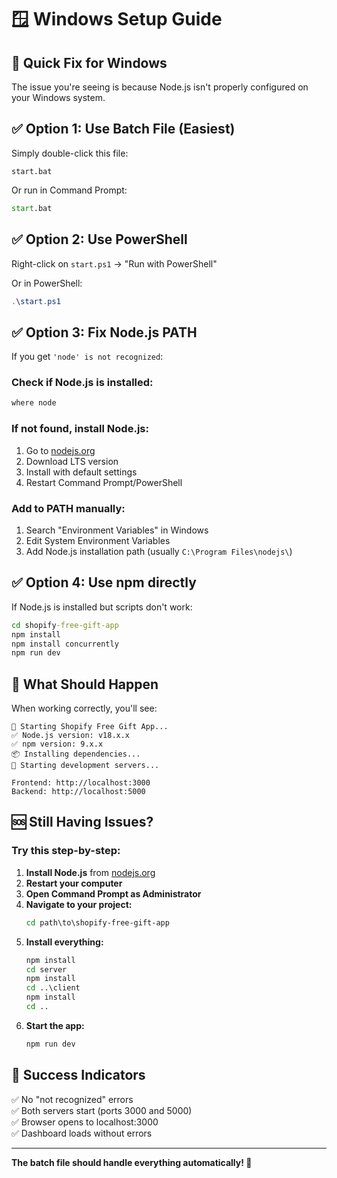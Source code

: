 # 🪟 Windows Setup Guide

## 🚨 Quick Fix for Windows

The issue you're seeing is because Node.js isn't properly configured on your Windows system.

## ✅ **Option 1: Use Batch File (Easiest)**

Simply double-click this file:
```
start.bat
```

Or run in Command Prompt:
```cmd
start.bat
```

## ✅ **Option 2: Use PowerShell**

Right-click on `start.ps1` → "Run with PowerShell"

Or in PowerShell:
```powershell
.\start.ps1
```

## ✅ **Option 3: Fix Node.js PATH**

If you get `'node' is not recognized`:

### Check if Node.js is installed:
```cmd
where node
```

### If not found, install Node.js:
1. Go to [nodejs.org](https://nodejs.org)
2. Download LTS version
3. Install with default settings
4. Restart Command Prompt/PowerShell

### Add to PATH manually:
1. Search "Environment Variables" in Windows
2. Edit System Environment Variables
3. Add Node.js installation path (usually `C:\Program Files\nodejs\`)

## ✅ **Option 4: Use npm directly**

If Node.js is installed but scripts don't work:

```cmd
cd shopify-free-gift-app
npm install
npm install concurrently
npm run dev
```

## 🎯 **What Should Happen**

When working correctly, you'll see:
```
🎁 Starting Shopify Free Gift App...
✅ Node.js version: v18.x.x
✅ npm version: 9.x.x
📦 Installing dependencies...
🚀 Starting development servers...

Frontend: http://localhost:3000
Backend: http://localhost:5000
```

## 🆘 **Still Having Issues?**

### Try this step-by-step:

1. **Install Node.js** from [nodejs.org](https://nodejs.org)
2. **Restart your computer**
3. **Open Command Prompt as Administrator**
4. **Navigate to your project:**
   ```cmd
   cd path\to\shopify-free-gift-app
   ```
5. **Install everything:**
   ```cmd
   npm install
   cd server
   npm install
   cd ..\client
   npm install
   cd ..
   ```
6. **Start the app:**
   ```cmd
   npm run dev
   ```

## 🎉 **Success Indicators**

✅ No "not recognized" errors  
✅ Both servers start (ports 3000 and 5000)  
✅ Browser opens to localhost:3000  
✅ Dashboard loads without errors  

---

**The batch file should handle everything automatically! 🚀**